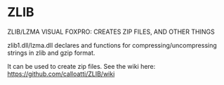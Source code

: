 # ZLIB
ZLIB/LZMA VISUAL FOXPRO: CREATES ZIP FILES, AND OTHER THINGS

zlib1.dll/lzma.dll declares and functions for compressing/uncompressing strings in zlib and gzip format.

It can be used to create zip files. See the wiki here: https://github.com/calloatti/ZLIB/wiki
